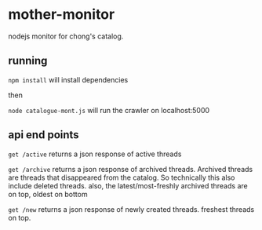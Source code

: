 # mother-monitor
nodejs monitor for chong's catalog. 

## running

``npm install`` will install dependencies

then

``node catalogue-mont.js`` will run the crawler on localhost:5000

## api end points
``get /active`` returns a json response of active threads

``get /archive`` returns a json response of archived threads. Archived threads are threads that disappeared from the catalog. So technically this also include deleted threads. also, the latest/most-freshly archived threads are on top, oldest on bottom

``get /new`` returns a json response of newly created threads. freshest threads on top.



